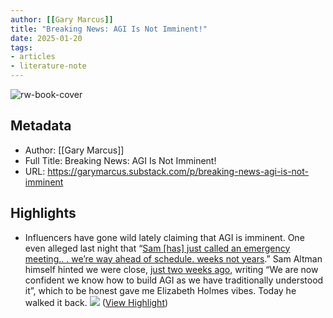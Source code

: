 ```yaml
---
author: [[Gary Marcus]]
title: "Breaking News: AGI Is Not Imminent!"
date: 2025-01-20
tags: 
- articles
- literature-note
---
```

![rw-book-cover](https://substackcdn.com/image/fetch/f_auto,q_auto:good,fl_progressive:steep/https%3A%2F%2Fsubstack-post-media.s3.amazonaws.com%2Fpublic%2Fimages%2F16d0cd98-dc79-41d7-bd27-d4eea96b1a5b_1387x567.png)

## Metadata
- Author: [[Gary Marcus]]
- Full Title: Breaking News: AGI Is Not Imminent!
- URL: https://garymarcus.substack.com/p/breaking-news-agi-is-not-imminent

## Highlights
- Influencers have gone wild lately claiming that AGI is imminent. One even alleged last night that “[Sam [has] just called an emergency meeting.. . we’re way ahead of schedule. weeks not years](https://x.com/iruletheworldmo/status/1881049425251906013?s=61).”
  Sam Altman himself hinted we were close, [just two weeks ago](https://blog.samaltman.com/reflections), writing “We are now confident we know how to build AGI as we have traditionally understood it”, which to be honest gave me Elizabeth Holmes vibes.
  Today he walked it back.
  [![](https://substackcdn.com/image/fetch/w_1456,c_limit,f_auto,q_auto:good,fl_progressive:steep/https%3A%2F%2Fsubstack-post-media.s3.amazonaws.com%2Fpublic%2Fimages%2F16d0cd98-dc79-41d7-bd27-d4eea96b1a5b_1387x567.png)](https://substackcdn.com/image/fetch/f_auto,q_auto:good,fl_progressive:steep/https%3A%2F%2Fsubstack-post-media.s3.amazonaws.com%2Fpublic%2Fimages%2F16d0cd98-dc79-41d7-bd27-d4eea96b1a5b_1387x567.png) ([View Highlight](https://read.readwise.io/read/01jj22y7tc01spg7h18wsndf8v))
